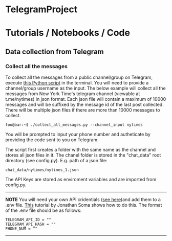 # TelegramProject

# Tutorials / Notebooks / Code

## Data collection from Telegram 

### Collect all the messages 
To collect all the messages from a public channel/group on Telegram, execute [this Python script](https://github.com/IshitaGopal/TelegramProject/blob/code_for_data_collection/code/collect_all_messages.py) in the terminal. You will need to provide a channel/group username as the input. The below example will collect all the messages from New York Time's telegram channel (viewable at t.me/nytimes) in json format. Each json file will contain a maximum of 10000 messages and will be suffixed by the message id of the last post collected. There will be multiple json files if there are more than 10000 messages to collect.
     
```console
foo@bar:~$ ./collect_all_messages.py --channel_input nytimes
```
You will be prompted to input your phone number and autheticate by providing the code sent to you on Telegram. 

The script first creates a folder with the same name as the channel and stores all  json files in it. The chanel folder is stored in the "chat_data" root directory (see config.py). E.g. path of a json file:
 
 ```
chat_data/nytimes/nytimes_1.json
```

The API Keys are stored as enviroment variables and are imported from config.py.

---
**NOTE**
 You will need your own API cridentials ([see here](https://docs.telethon.dev/en/stable/basic/signing-in.html))and add them to a .env file.  [This](https://www.youtube.com/watch?v=YdgIWTYQ69A) tutorial by Jonathan Soma shows how to do this. The format of the .env file should be as follows:

```
TELEGRAM_API_ID = ""
TELEGRAM_API_HASH = ""
PHONE_NUM = ""

```
---



 

